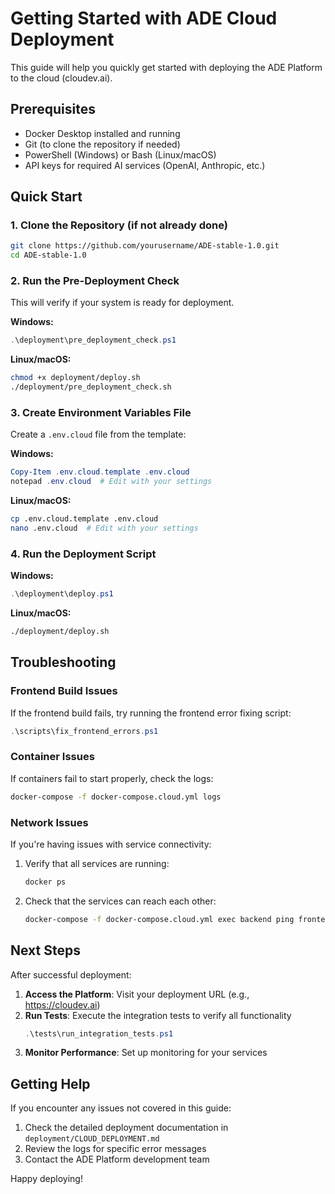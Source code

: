 # Getting Started with ADE Cloud Deployment

This guide will help you quickly get started with deploying the ADE Platform to the cloud (cloudev.ai).

## Prerequisites

- Docker Desktop installed and running
- Git (to clone the repository if needed)
- PowerShell (Windows) or Bash (Linux/macOS)
- API keys for required AI services (OpenAI, Anthropic, etc.)

## Quick Start

### 1. Clone the Repository (if not already done)

```bash
git clone https://github.com/yourusername/ADE-stable-1.0.git
cd ADE-stable-1.0
```

### 2. Run the Pre-Deployment Check

This will verify if your system is ready for deployment.

**Windows:**
```powershell
.\deployment\pre_deployment_check.ps1
```

**Linux/macOS:**
```bash
chmod +x deployment/deploy.sh
./deployment/pre_deployment_check.sh
```

### 3. Create Environment Variables File

Create a `.env.cloud` file from the template:

**Windows:**
```powershell
Copy-Item .env.cloud.template .env.cloud
notepad .env.cloud  # Edit with your settings
```

**Linux/macOS:**
```bash
cp .env.cloud.template .env.cloud
nano .env.cloud  # Edit with your settings
```

### 4. Run the Deployment Script

**Windows:**
```powershell
.\deployment\deploy.ps1
```

**Linux/macOS:**
```bash
./deployment/deploy.sh
```

## Troubleshooting

### Frontend Build Issues

If the frontend build fails, try running the frontend error fixing script:

```powershell
.\scripts\fix_frontend_errors.ps1
```

### Container Issues

If containers fail to start properly, check the logs:

```bash
docker-compose -f docker-compose.cloud.yml logs
```

### Network Issues

If you're having issues with service connectivity:

1. Verify that all services are running:
   ```bash
   docker ps
   ```

2. Check that the services can reach each other:
   ```bash
   docker-compose -f docker-compose.cloud.yml exec backend ping frontend
   ```

## Next Steps

After successful deployment:

1. **Access the Platform**: Visit your deployment URL (e.g., https://cloudev.ai)
2. **Run Tests**: Execute the integration tests to verify all functionality
   ```powershell
   .\tests\run_integration_tests.ps1
   ```
3. **Monitor Performance**: Set up monitoring for your services

## Getting Help

If you encounter any issues not covered in this guide:

1. Check the detailed deployment documentation in `deployment/CLOUD_DEPLOYMENT.md`
2. Review the logs for specific error messages
3. Contact the ADE Platform development team

Happy deploying!
